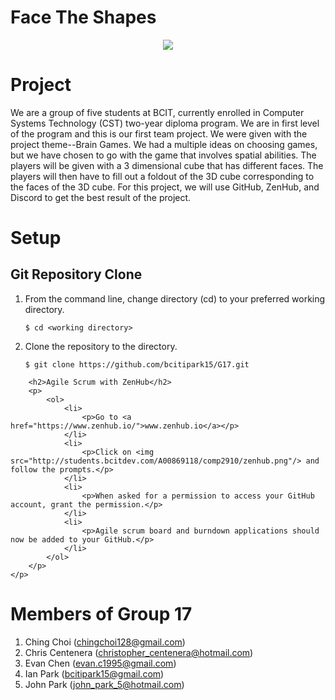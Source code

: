 # Face The Shapes
<p align="center">
	<img src="http://students.bcitdev.com/A00869118/comp2910/bcit-cst.png"/>
</p>

<p>
	<h1>Project</h1>
	<p>We are a group of five students at BCIT, currently enrolled in Computer Systems Technology (CST) two-year diploma program. We are in first level of the program and this is our first team project. We were given with the project theme--Brain Games. We had a multiple ideas on choosing games, but we have chosen to go with the game that involves spatial abilities. The players will be given with a 3 dimensional cube that has different faces. The players will then have to fill out a foldout of the 3D cube corresponding to the faces of the 3D cube. For this project, we will use GitHub, ZenHub, and Discord to get the best result of the project.</p>
</p>

<p>
	<h1>Setup</h1>
	<p>
		<h2>Git Repository Clone</h2>
		<p>
			<ol>
				<li>
					<p>From the command line, change directory (cd) to your preferred working directory.</p>
					<pre><code>$ cd &lt;working directory&gt;</code></pre>
				</li>
				<li>
					<p>Clone the repository to the directory.</p>
					<pre><code>$ git clone https://github.com/bcitipark15/G17.git</code></pre>
				</li>
			</ol>
		</p>
		
		<h2>Agile Scrum with ZenHub</h2>
		<p>
			<ol>
				<li>
					<p>Go to <a href="https://www.zenhub.io/">www.zenhub.io</a></p>
				</li>
				<li>
					<p>Click on <img src="http://students.bcitdev.com/A00869118/comp2910/zenhub.png"/> and follow the prompts.</p>
				</li>
				<li>
					<p>When asked for a permission to access your GitHub account, grant the permission.</p>
				</li>
				<li>
					<p>Agile scrum board and burndown applications should now be added to your GitHub.</p>
				</li>
			</ol>
		</p>
	</p>
</p>

<p>
	<h1>Members of Group 17</h1>
	<ol>
		<li>Ching Choi (<a href="mailto:chingchoi128@gmail.com">chingchoi128@gmail.com</a>)</li>
		<li>Chris Centenera (<a href="mailto:christopher_centenera@hotmail.com">christopher_centenera@hotmail.com</a>)</li>
		<li>Evan Chen (<a href="mailto:evan.c1995@gmail.com">evan.c1995@gmail.com</a>)</li>
		<li>Ian Park (<a href="mailto:bcitipark15@gmail.com">bcitipark15@gmail.com</a>)</li>
		<li>John Park (<a href="mailto:john_park_5@hotmail.com">john_park_5@hotmail.com</a>)</li>
	</ol>
</p>
